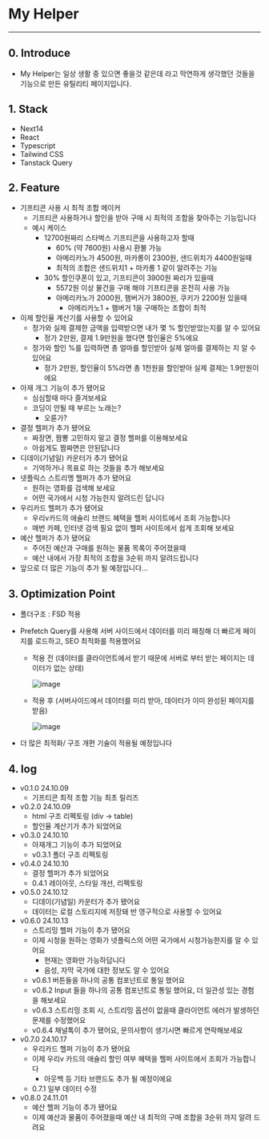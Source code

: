 # My Helper

---

## 0. Introduce

- My Helper는 일상 생활 중 있으면 좋을것 같은데 라고 막연하게 생각했던 것들을 기능으로 만든 유틸리티 페이지입니다.

## 1. Stack

- Next14
- React
- Typescript
- Tailwind CSS
- Tanstack Query

## 2. Feature

- 기프티콘 사용 시 최적 조합 메이커
    - 기프티콘 사용하거나 할인을 받아 구매 시 최적의 조합을 찾아주는 기능입니다
    - 예시 케이스
        - 12700원짜리 스타벅스 기프티콘을 사용하고자 할때
            - 60% (약 7600원) 사용시 환불 가능
            - 아메리카노가 4500원, 마카롱이 2300원, 샌드위치가 4400원일때
            - 최적의 조합은 샌드위치1 + 마카롱 1 같이 알려주는 기능
        - 30% 할인쿠폰이 있고, 기프티콘이 3900원 짜리가 있을때
            - 5572원 이상 물건을 구매 해야 기프티콘을 온전히 사용 가능
            - 아메리카노가 2000원, 햄버거가 3800원, 쿠키가 2200원 있을때
                - 아메리카노1 + 햄버거 1을 구매하는 조합이 최적
- 이제 할인율 계산기를 사용할 수 있어요
    - 정가와 실제 결제한 금액을 입력받으면 내가 몇 % 할인받았는지를 알 수 있어요
        - 정가 2만원, 결제 1.9만원을 했다면 할인율은 5%에요
    - 정가와 할인 %를 입력하면 총 얼마를 할인받아 실제 얼마를 결제하는 지 알 수 있어요
        - 정가 2만원, 할인율이 5%라면 총 1천원을 할인받아 실제 결제는 1.9만원이에요
- 아재 개그 기능이 추가 됐어요
    - 심심할때 마다 즐겨보세요
    - 코딩이 안될 때 부르는 노래는?
        - 오륜가?
- 결정 헬퍼가 추가 됐어요
    - 짜장면, 짬뽕 고민하지 말고 결정 헬퍼를 이용해보세요
    - 아쉽게도 짬짜면은 안된답니다
- 디데이(기념일) 카운터가 추가 됐어요
    - 기억하거나 목표로 하는 것들을 추가 해보세요
- 넷플릭스 스트리멩 헬퍼가 추가 됐어요
    - 원하는 영화를 검색해 보세요
    - 어떤 국가에서 시청 가능한지 알려드린 답니다
- 우리카드 헬퍼가 추가 됐어요
    - 우리v카드의 애슐리 브랜드 혜택을 헬퍼 사이트에서 조회 가능합니다
    - 매번 카페, 인터넷 검색 필요 없이 헬퍼 사이트에서 쉽게 조회해 보세요
- 예산 헬퍼가 추가 됐어요
    - 주어진 예산과 구매를 원하는 물품 목록이 주어졌을때
    - 예산 내에서 가장 최적의 조합을 3순위 까지 알려드립니다
- 앞으로 더 많은 기능이 추가 될 예정입니다…

## 3. Optimization Point

- 폴더구조 : FSD 적용
- Prefetch Query를 사용해 서버 사이드에서 데이터를 미리 패칭해 더 빠르게 페이지를 로드하고, SEO 최적화를 적용했어요
  - 적용 전 (데이터를 클라이언트에서 받기 때문에 서버로 부터 받는 페이지는 데이터가 없는 상태)
    
    ![image](https://github.com/user-attachments/assets/2ebdc229-4b3f-4c9d-8f45-20eebfb57b34)
  - 적용 후 (서버사이드에서 데이터를 미리 받아, 데이터가 이미 완성된 페이지를 받음)
    
    ![image](https://github.com/user-attachments/assets/4e29f52f-e074-4c33-bf02-c329428a0b72)

    
- 더 많은 최적화/ 구조 개편 기술이 적용될 예정입니다

## 4. log

- v0.1.0 24.10.09
    - 기프티콘 최적 조합 기능 최초 릴리즈
- v0.2.0 24.10.09
    - html 구조 리펙토링 (div → table)
    - 할인율 계산기가 추가 되었어요
- v0.3.0 24.10.10
    - 아재개그 기능이 추가 되었어요
    - v0.3.1 폴더 구조 리펙토링
- v0.4.0 24.10.10
    - 결정 헬퍼가 추가 되었어요
    - 0.4.1 레이아웃, 스타일 개선, 리펙토링
- v0.5.0 24.10.12
    - 디데이(기념일) 카운터가 추가 됐어요
    - 데이터는 로컬 스토리지에 저장돼 반 영구적으로 사용할 수 있어요
- v0.6.0 24.10.13
    - 스트리밍 헬퍼 기능이 추가 됐어요
    - 이제 시청을 원하는 영화가 넷플릭스의 어떤 국가에서 시청가능한지를 알 수 있어요
        - 현재는 영화만 가능하답니다
        - 음성, 자막 국가에 대한 정보도 알 수 있어요
    - v0.6.1 버튼들을 하나의 공통 컴포넌트로 통일 했어요
    - v0.6.2 Input 들을 하나의 공통 컴포넌트로 통일 했어요, 더 일관성 있는 경험을 해보세요
    - v0.6.3 스트리밍 조회 시, 스트리밍 옵션이 없을때 클라이언트 에러가 발생하던 문제를 수정했어요
    - v0.6.4 채널톡이 추가 됐어요, 문의사항이 생기시면 빠르게 연락해보세요
- v0.7.0 24.10.17
    - 우리카드 헬퍼 기능이 추가 됐어요
    - 이제 우리v 카드의 애슐리 할인 여부 혜택을 헬퍼 사이트에서 조회가 가능합니다
        - 아웃백 등 기타 브랜드도 추가 될 예정이에요
    - 0.7.1 일부 데이터 수정
- v0.8.0 24.11.01
    - 예산 헬퍼 기능이 추가 됐어요
    - 이제 예산과 물품이 주어졌을때 예산 내 최적의 구매 조합을 3순위 까지 알려 드려요
